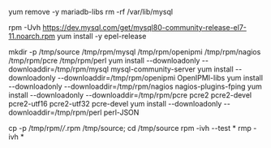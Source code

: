 yum remove -y mariadb-libs
rm -rf /var/lib/mysql

rpm -Uvh https://dev.mysql.com/get/mysql80-community-release-el7-11.noarch.rpm
yum install -y epel-release

mkdir -p /tmp/source /tmp/rpm/mysql /tmp/rpm/openipmi /tmp/rpm/nagios /tmp/rpm/pcre /tmp/rpm/perl
yum install --downloadonly --downloaddir=/tmp/rpm/mysql mysql-community-server
yum install --downloadonly --downloaddir=/tmp/rpm/openipmi OpenIPMI-libs
yum install --downloadonly --downloaddir=/tmp/rpm/nagios nagios-plugins-fping
yum install --downloadonly --downloaddir=/tmp/rpm/pcre pcre2 pcre2-devel pcre2-utf16 pcre2-utf32 pcre-devel
yum install --downloadonly --downloaddir=/tmp/rpm/perl perl-JSON

cp -p /tmp/rpm/*/*.rpm /tmp/source; cd /tmp/source
rpm -ivh --test *
rmp -ivh *
